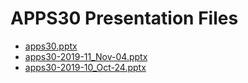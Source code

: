 <!--
This is a machine generated file, and should not be edited, as it will be overwritten with future updates.
-->

# APPS30 Presentation Files

- [apps30.pptx](http://cdn.tailwindtraders.com/assets/apps/apps30/apps30.pptx)
- [apps30-2019-11_Nov-04.pptx](http://cdn.tailwindtraders.com/assets/apps/apps30/apps30-2019-11_Nov-04.pptx)
- [apps30-2019-10_Oct-24.pptx](http://cdn.tailwindtraders.com/assets/apps/apps30/apps30-2019-10_Oct-24.pptx)


